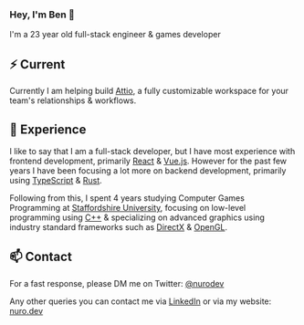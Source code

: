 ### Hey, I'm Ben 👋

I'm a 23 year old full-stack engineer & games developer

## ⚡️ Current

Currently I am helping build [Attio](https://attio.com/), a fully customizable workspace for your team's relationships & workflows. 

## 💎 Experience

I like to say that I am a full-stack developer, but I have most experience with frontend development, primarily [React](https://reactjs.org/) & [Vue.js](https://vuejs.org/). However for the past few years I have been focusing a lot more on backend development, primarily using [TypeScript](https://www.typescriptlang.org/) & [Rust](https://www.rust-lang.org/).

Following from this, I spent 4 years studying Computer Games Programming at [Staffordshire University](https://www.staffs.ac.uk/), focusing on low-level programming using [C++](https://www.cplusplus.com/) & specializing on advanced graphics using industry standard frameworks such as [DirectX](https://docs.microsoft.com/en-us/windows/win32/directx) & [OpenGL](https://www.opengl.org/).

## 📫 Contact

For a fast response, please DM me on Twitter: [@nurodev](https://twitter.com/direct_messages/create/nurodev) 

Any other queries you can contact me via [LinkedIn](https://www.linkedin.com/in/nurodev) or via my website: [nuro.dev](https://nuro.dev/contact)
